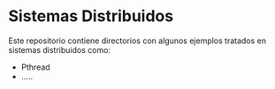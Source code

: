 # Sistemas Distribuidos 
Este repositorio contiene directorios con algunos ejemplos tratados en sistemas distribuidos como:

- Pthread
- .....
